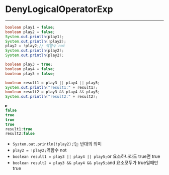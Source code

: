# DenyLogicalOperatorExp

***

```java
boolean play1 = false;
boolean play2 = false;
System.out.println(play1);
System.out.println(!play2);
play2 = !play2;// 역함수 not
System.out.println(play2);
System.out.println(play2);

boolean play3 = true;
boolean play4 = false;
boolean play5 = false;

boolean result1 = play3 || play4 || play5;
System.out.println("result1:" + result1);
boolean result2 = play3 && play4 && play5;
System.out.println("result2:" + result2);

▶️
false
true
true
true
result1:true
result2:false

```
- `System.out.println(!play2);`!는 반대의 의미
- `play2 = !play2;`역함수 not
- `boolean result1 = play3 || play4 || play5;`or 요소하나라도 true면 true
- `boolean result2 = play3 && play4 && play5;`and 요소모두가 true일때만 true

